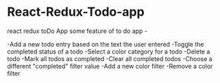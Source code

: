 # React-Redux-Todo-app

react redux toDo App
some feature of to do app -

-Add a new todo entry based on the text the user entered -Toggle the completed status of a todo -Select a color category for a todo -Delete a todo -Mark all todos as completed -Clear all completed todos -Choose a different "completed" filter value -Add a new color filter -Remove a color filter
